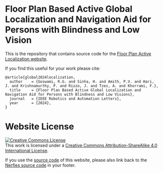 # Floor Plan Based Active Global Localization and Navigation Aid for Persons with Blindness and Low Vision

This is the repository that contains source code for the [Floor Plan Active Localization website](https://raktimgg.github.io/FloorPlanActiveLocalization.io/).

If you find this useful for your work please cite:
```
@article{global2024localization,
  author    = {Goswami, R.G. and Sinha, H. and Amith, P.V. and Hari, J. and Krishnamurthy, P. and Rizzo, J. and Tzes, A. and Khorrami, F.},
  title     = {Floor Plan Based Active Global Localization and Navigation Aid for Persons with Blindness and Low Visions},
  journal   = {IEEE Robotics and Automation Letters},
  year      = {2024},
}
```

# Website License
<a rel="license" href="http://creativecommons.org/licenses/by-sa/4.0/"><img alt="Creative Commons License" style="border-width:0" src="https://i.creativecommons.org/l/by-sa/4.0/88x31.png" /></a><br />This work is licensed under a <a rel="license" href="http://creativecommons.org/licenses/by-sa/4.0/">Creative Commons Attribution-ShareAlike 4.0 International License</a>.

If you use the [source code](https://raktimgg.github.io/FloorPlanActiveLocalization.io/) of this website, please also link back to the [Nerfies source code](https://github.com/nerfies/nerfies.github.io) in your footer.